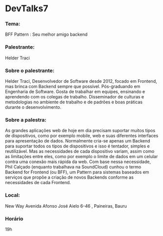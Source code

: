 # DevTalks7
### Tema: ### 
   BFF Pattern : Seu melhor amigo backend
### Palestrante: ###
   Helder Traci
### Sobre o palestrante: ###
   Helder Traci, Desenvolvedor de Software desde 2012, focado em Frontend, mas brinca com Backend sempre que possível. Pós-graduando em Engenharia de Software. Gosta de trabalhar em equipes, ensinando e aprendendo com os colegas de trabalho. Disseminador de culturas e metodologias no ambiente de trabalho e de padrões e boas práticas durante o desenvolvimento.
### Sobre a palestra: ###
   As grandes aplicações web de hoje em dia precisam suportar muitos tipos de dispositivos, como por exemplo mobile, web e suas diferentes interfaces para apresentação de dados. Normalmente cria-se apenas um Backend para suportar todos os tipos de dispositivos e isso é tentador, simples e reutilizável. Mas as necessidades de cada dispositivo variam, assim como as limitações entre eles, como por exemplo o limite de dados em um celular contra uma conexão mais rápida da web. Com base nessa necessidade, Phil Calçado (enquanto trabalhava na SoundCloud) cunhou o termo Backend for Frontend (ou BFF), um Pattern para sistemas baseados em serviços que propõe a criação de novos Backends conforme as necessidades de cada Frontend.
### Local: ### 
   New Way 
   Avenida Afonso José Aielo 6-46 , Paineiras, Bauru
### Horário ###
   19h



